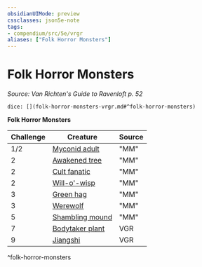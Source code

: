 ```yaml
---
obsidianUIMode: preview
cssclasses: json5e-note
tags:
- compendium/src/5e/vrgr
aliases: ["Folk Horror Monsters"]
---
```

# Folk Horror Monsters
*Source: Van Richten's Guide to Ravenloft p. 52* 

`dice: [](folk-horror-monsters-vrgr.md#^folk-horror-monsters)`

**Folk Horror Monsters**

| Challenge | Creature | Source |
|-----------|----------|--------|
| 1/2 | [Myconid adult](z_compendium/bestiary/plant/myconid-adult.md) | "MM" |
| 2 | [Awakened tree](z_compendium/bestiary/plant/awakened-tree.md) | "MM" |
| 2 | [Cult fanatic](z_compendium/bestiary/humanoid/cult-fanatic.md) | "MM" |
| 2 | [Will-o'-wisp](z_compendium/bestiary/undead/will-o-wisp.md) | "MM" |
| 3 | [Green hag](z_compendium/bestiary/fey/green-hag.md) | "MM" |
| 3 | [Werewolf](z_compendium/bestiary/humanoid/werewolf.md) | "MM" |
| 5 | [Shambling mound](z_compendium/bestiary/plant/shambling-mound.md) | "MM" |
| 7 | [Bodytaker plant](z_compendium/bestiary/plant/bodytaker-plant-vrgr.md) | VGR |
| 9 | [Jiangshi](z_compendium/bestiary/undead/jiangshi-vrgr.md) | VGR |
^folk-horror-monsters